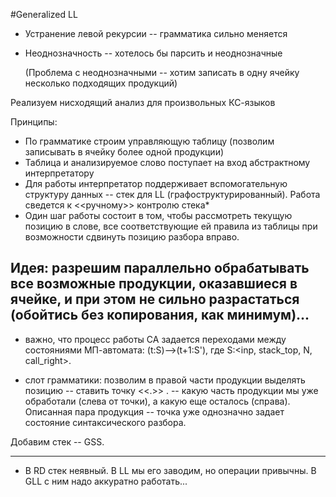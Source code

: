 #Generalized LL

 - Устранение левой рекурсии -- грамматика сильно меняется
 - Неоднозначность -- хотелось бы парсить и неоднозначные
    
   (Проблема с неоднозначными -- хотим записать в одну ячейку несколько подходящих продукций)
    
Реализуем нисходящий анализ для произвольных КС-языков

Принципы:

- По грамматике строим управляющую таблицу (позволим записывать в ячейку более одной продукции)
- Таблица и анализируемое слово поступает на вход абстрактному интерпретатору
- Для работы интерпретатор поддерживает вспомогательную структуру данных -- стек для LL (графоструктурированный). Работа сведется к <<ручному>> контролю стека*
- Один шаг работы состоит в том, чтобы рассмотреть текущую позицию в слове, все соответствующие ей правила из таблицы при возможности сдвинуть позицию разбора вправо.


Идея: разрешим параллельно обрабатывать все возможные продукции, оказавшиеся в ячейке, и при этом не сильно разрастаться (обойтись без копирования, как минимум)...
--------------------------------------------------------------------------------------------------------------------------
* важно, что процесс работы СА задается переходами между состояниями МП-автомата: (t:S)-->(t+1:S'), где S:<inp, stack_top, N, call_right>. 

* слот грамматики: позволим в правой части продукции выделять позицию -- ставить точку <<.>> . -- какую часть продукции мы уже обработали (слева от точки), а какую еще осталось (справа). Описанная пара продукция -- точка уже однозначно задает состояние синтаксического разбора. 

Добавим стек -- GSS. 

--------------------------------------------------------------------------------------------------------------------------

* В RD стек неявный. В LL мы его заводим, но операции привычны. В GLL с ним надо аккуратно работать...
